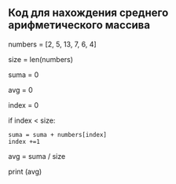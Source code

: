 ## Код для нахождения среднего арифметического массива

numbers = [2, 5, 13, 7, 6, 4]

size = len(numbers)

suma = 0

avg = 0

index = 0

if index < size:
    
    suma = suma + numbers[index]
    index +=1
avg = suma / size

print (avg)